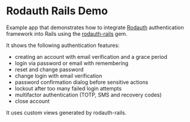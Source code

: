 # Rodauth Rails Demo

Example app that demonstrates how to integrate [Rodauth] authentication
framework into Rails using the [rodauth-rails] gem.

It shows the following authentication features:

* creating an account with email verification and a grace period
* login via password or email with remembering
* reset and change password
* change login with email verification
* password confirmation dialog before sensitive actions
* lockout after too many failed login attempts
* multifactor authentication (TOTP, SMS and recovery codes)
* close account

It uses custom views generated by rodauth-rails.

[Rodauth]: https://github.com/jeremyevans/rodauth
[rodauth-rails]: https://github.com/janko/rodauth-rails
